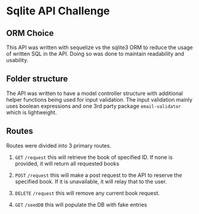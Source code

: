 # Sqlite API Challenge

## ORM Choice

This API was written with sequelize vs the sqlite3 ORM to reduce the usage of written SQL in the API. Doing so was done to maintain readability and usability. 

## Folder structure

The API was written to have a model controller structure with additional helper functions being used for input validation. The input validation mainly uses boolean expressions and one 3rd party package `email-validator` which is lightweight.

## Routes

Routes were divided into 3 primary routes. 

1) `GET` `/request` this will retrieve the book of specified ID. If none is provided, it will return all requested books

2) `POST` `/request` this will make a post request to the API to reserve the specified book. If it is unavailable, it will relay that to the user.

3) `DELETE` `/request` this will remove any current book request.

4) `GET` `/seedDB` this will populate the DB with fake entries